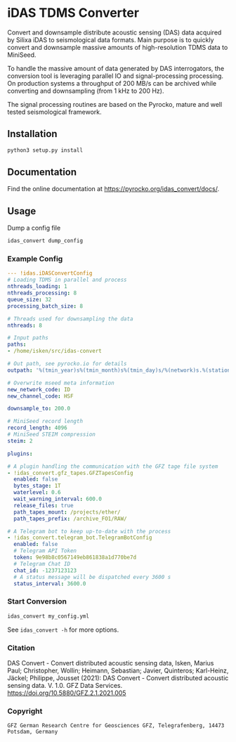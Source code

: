 # iDAS TDMS Converter

Convert and downsample distribute acoustic sensing (DAS) data acquired by Silixa iDAS to seismological data formats. Main purpose is to quickly convert and downsample massive amounts of high-resolution TDMS data to MiniSeed.

To handle the massive amount of data generated by DAS interrogators, the conversion tool is leveraging parallel IO and signal-processing processing. On production systems a throughput of 200 MB/s can be archived while converting and downsampling (from 1 kHz to 200 Hz).

The signal processing routines are based on the Pyrocko, mature and well tested seismological framework.

## Installation

```sh
python3 setup.py install
```

## Documentation

Find the online documentation at https://pyrocko.org/idas_convert/docs/.

## Usage

Dump a config file

```sh
idas_convert dump_config
```

### Example Config
```yaml
--- !idas.iDASConvertConfig
# Loading TDMS in parallel and process
nthreads_loading: 1
nthreads_processing: 8
queue_size: 32
processing_batch_size: 8

# Threads used for downsampling the data
nthreads: 8

# Input paths
paths:
- /home/isken/src/idas-convert

# Out path, see pyrocko.io for details
outpath: '%(tmin_year)s%(tmin_month)s%(tmin_day)s/%(network)s.%(station)s_%(tmin_year)s%(tmin_month)s%(tmin_day)s.mseed'

# Overwrite mseed meta information
new_network_code: ID
new_channel_code: HSF

downsample_to: 200.0

# MiniSeed record length
record_length: 4096
# MiniSeed STEIM compression
steim: 2

plugins:

# A plugin handling the communication with the GFZ tage file system
- !idas_convert.gfz_tapes.GFZTapesConfig
  enabled: false
  bytes_stage: 1T
  waterlevel: 0.6
  wait_warning_interval: 600.0
  release_files: true
  path_tapes_mount: /projects/ether/
  path_tapes_prefix: /archive_FO1/RAW/

# A Telegram bot to keep up-to-date with the process
- !idas_convert.telegram_bot.TelegramBotConfig
  enabled: false
  # Telegram API Token
  token: 9e98b8c0567149eb861838a1d770be7d
  # Telegram Chat ID
  chat_id: -1237123123
  # A status message will be dispatched every 3600 s
  status_interval: 3600.0
```

### Start Conversion

```sh
idas_convert my_config.yml
```

See `idas_convert -h` for more options.

### Citation

DAS Convert - Convert distributed acoustic sensing data, Isken, Marius Paul; Christopher, Wollin; Heimann, Sebastian; Javier, Quinteros; Karl-Heinz, Jäckel; Philippe, Jousset (2021): DAS Convert - Convert distributed acoustic sensing data. V. 1.0. GFZ Data Services. https://doi.org/10.5880/GFZ.2.1.2021.005

### Copyright

```
GFZ German Research Centre for Geosciences GFZ, Telegrafenberg, 14473 Potsdam, Germany
```
